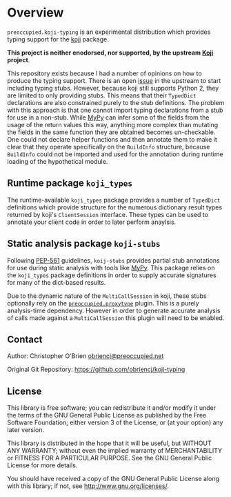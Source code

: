 # Overview

`preoccupied.koji-typing` is an experimental distribution which
provides typing support for the [koji] package.

[koji]: https://pagure.io/koji

**This project is neither enodorsed, nor supported, by the upstream
[Koji] project**.

This repository exists because I had a number of opinions on how to
produce the typing support. There is an open [issue] in the upstream
to start including typing stubs. However, because koji still supports
Python 2, they are limited to only providing stubs. This means that
their `TypedDict` declarations are also constrained purely to the stub
definitions. The problem with this approach is that one cannot import
typing declarations from a stub for use in a non-stub. While [MyPy]
can infer some of the fields from the usage of the return values this
way, anything more complex than mutating the fields in the same
function they are obtained becomes un-checkable. One could not declare
helper functions and then annotate them to make it clear that they
operate specifically on the `BuildInfo` structure, because `BuildInfo`
could not be imported and used for the annotation during runtime
loading of the hypothetical module.

[issue]: https://pagure.io/koji/issue/3708


## Runtime package `koji_types`

The runtime-available `koji_types` package provides a number of
`TypedDict` definitions which provide structure for the numerous
dictionary result types returned by koji's `ClientSession`
interface. These types can be used to annotate your client code in
order to later perform anaylsis.


## Static analysis package `koji-stubs`

Following [PEP-561] guidelines, `koij-stubs` provides partial stub
annotations for use during static analysis with tools like
[MyPy]. This package relies on the `koji_types` package definitions in
order to supply accurate signatures for many of the dict-based
results.

[PEP-561]: https://peps.python.org/pep-0561/

[MyPy]: https://mypy-lang.org

Due to the dynamic nature of the `MultiCallSession` in koji, these
stubs optionally rely on the [`preoccupied.proxytype`][proxytype]
plugin. This is a purely analysis-time dependency. However in order to
generate accurate analysis of calls made against a `MultiCallSession`
this plugin will need to be enabled.

[proxytype]: https://github.com/obriencj/python-proxytype


## Contact

Author: Christopher O'Brien  <obriencj@preoccupied.net>

Original Git Repository: <https://github.com/obriencj/koji-typing>


## License

This library is free software; you can redistribute it and/or modify
it under the terms of the GNU General Public License as published by
the Free Software Foundation; either version 3 of the License, or (at
your option) any later version.

This library is distributed in the hope that it will be useful, but
WITHOUT ANY WARRANTY; without even the implied warranty of
MERCHANTABILITY or FITNESS FOR A PARTICULAR PURPOSE.  See the GNU
General Public License for more details.

You should have received a copy of the GNU General Public License
along with this library; if not, see <http://www.gnu.org/licenses/>.
